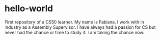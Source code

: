 # hello-world
First repository of a CS50 learner.
My name is Fabiana, I work with in industry as a Assembly Supervisor. I have always had a passion for CS but never had the chance or time to study it. I am taking the chance now.

